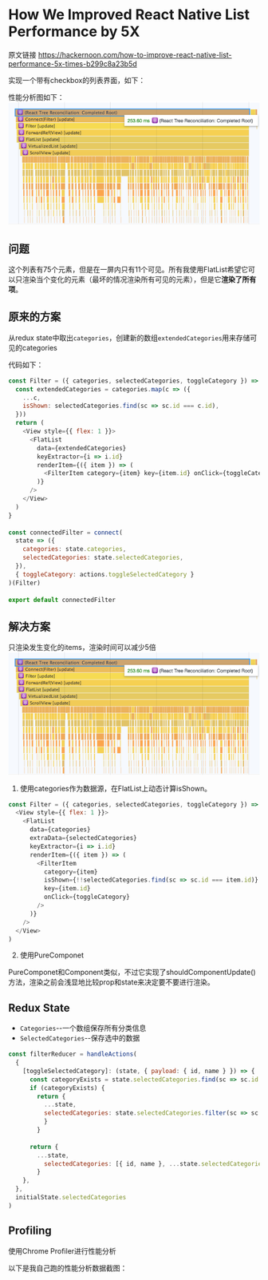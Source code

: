# How We Improved React Native List Performance by 5X

原文链接 https://hackernoon.com/how-to-improve-react-native-list-performance-5x-times-b299c8a23b5d

实现一个带有checkbox的列表界面，如下：


性能分析图如下：
![1](img/improve-rn-performance-1.png)

## 问题

这个列表有75个元素，但是在一屏内只有11个可见。所有我使用FlatList希望它可以只渲染当个变化的元素（最坏的情况渲染所有可见的元素），但是它**渲染了所有项**。

## 原来的方案

从redux state中取出`categories`，创建新的数组`extendedCategories`用来存储可见的categories

代码如下：

```	JavaScript
const Filter = ({ categories, selectedCategories, toggleCategory }) => {
  const extendedCategories = categories.map(c => ({
    ...c,
    isShown: selectedCategories.find(sc => sc.id === c.id),
  }))
  return (
    <View style={{ flex: 1 }}>
      <FlatList
        data={extendedCategories}
        keyExtractor={i => i.id}
        renderItem={({ item }) => (
          <FilterItem category={item} key={item.id} onClick={toggleCategory} />
        )}
      />
    </View>
  )
}

const connectedFilter = connect(
  state => ({
    categories: state.categories,
    selectedCategories: state.selectedCategories,
  }),
  { toggleCategory: actions.toggleSelectedCategory }
)(Filter)

export default connectedFilter
```
## 解决方案

只渲染发生变化的items，渲染时间可以减少5倍
![2](img/improve-rn-performance-1.png)

1. 使用categories作为数据源，在FlatList上动态计算isShown。

```JavaScript
const Filter = ({ categories, selectedCategories, toggleCategory }) => (
  <View style={{ flex: 1 }}>
    <FlatList
      data={categories}
      extraData={selectedCategories}
      keyExtractor={i => i.id}
      renderItem={({ item }) => (
        <FilterItem
          category={item}
          isShown={!!selectedCategories.find(sc => sc.id === item.id)}
          key={item.id}
          onClick={toggleCategory}
        />
      )}
    />
  </View>
)
```

2. 使用PureComponet

PureComponet和Component类似，不过它实现了shouldComponentUpdate()方法，渲染之前会浅显地比较prop和state来决定要不要进行渲染。

## Redux State

- `Categories`--一个数组保存所有分类信息
- `SelectedCategories`--保存选中的数据

```JavaScript
const filterReducer = handleActions(
  {
    [toggleSelectedCategory]: (state, { payload: { id, name } }) => {
      const categoryExists = state.selectedCategories.find(sc => sc.id === id)
      if (categoryExists) {
        return {
          ...state,
          selectedCategories: state.selectedCategories.filter(sc => sc.id !== id),
          }
        }

      return {
        ...state,
          selectedCategories: [{ id, name }, ...state.selectedCategories],
        }
    },
  },
  initialState.selectedCategories
)
```

## Profiling
使用Chrome Profiler进行性能分析

以下是我自己跑的性能分析数据截图：


